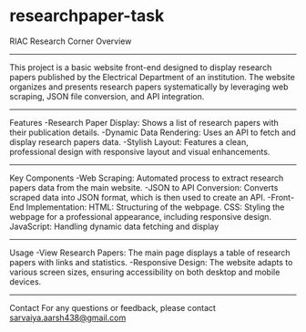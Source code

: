 # researchpaper-task
RIAC Research Corner
Overview

***
This project is a basic website front-end designed to display research papers published by the Electrical Department of an institution. The website organizes and presents research papers systematically by leveraging web scraping, JSON file conversion, and API integration.

***
Features
-Research Paper Display: Shows a list of research papers with their publication details.
-Dynamic Data Rendering: Uses an API to fetch and display research papers data.
-Stylish Layout: Features a clean, professional design with responsive layout and visual enhancements.

***
Key Components
-Web Scraping: Automated process to extract research papers data from the main website.
-JSON to API Conversion: Converts scraped data into JSON format, which is then used to create an API.
-Front-End Implementation:
  HTML: Structuring of the webpage.
  CSS: Styling the webpage for a professional appearance, including responsive design.
  JavaScript: Handling dynamic data fetching and display

***
Usage
-View Research Papers: The main page displays a table of research papers with links and statistics.
-Responsive Design: The website adapts to various screen sizes, ensuring accessibility on both desktop and mobile devices.

***
Contact
For any questions or feedback, please contact sarvaiya.aarsh438@gmail.com

